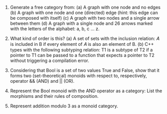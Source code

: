 1. Generate a free category from:
(a) A graph with one node and no edges
(b) A graph with one node and one (directed) edge (hint: this edge can
be composed with itself)
(c) A graph with two nodes and a single arrow between them
(d) A graph with a single node and 26 arrows marked with the letters of
the alphabet: a, b, c … z.


2. What kind of order is this?
(a) A set of sets with the inclusion relation: 𝐴 is included in B if every
element of 𝐴 is also an element of B.
(b) C++ types with the following subtyping relation: T1 is a subtype of
T2 if a pointer to T1 can be passed to a function that expects a pointer
to T2 without triggering a compilation error.


3. Considering that Bool is a set of two values True and False, show that it
forms two (set-theoretical) monoids with respect to, respectively, operator
&& (AND) and || (OR).


4. Represent the Bool monoid with the AND operator as a category: List the
morphisms and their rules of composition.


5. Represent addition modulo 3 as a monoid category.
